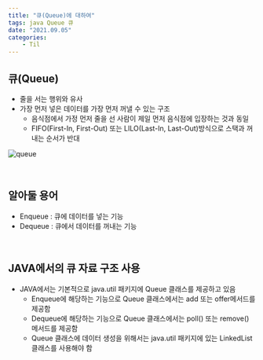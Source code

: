 ```yaml
---
title: "큐(Queue)에 대하여"
tags: java Queue 큐
date: "2021.09.05"
categories: 
    - Til
---
```


## 큐(Queue)
- 줄을 서는 행위와 유사
- 가장 먼저 넣은 데이터를 가장 먼저 꺼낼 수 있는 구조
	- 음식점에서 가정 먼저 줄을 선 사람이 제일 먼저 음식점에 입장하는 것과 동일
	- FIFO(First-In, First-Out) 또는 LILO(Last-In, Last-Out)방식으로 스택과 꺼내는 순서가 반대

![queue](https://www.fun-coding.org/00_Images/queue.png)

<br>

## 알아둘 용어
- Enqueue : 큐에 데이터를 넣는 기능
- Dequeue : 큐에서 데이터를 꺼내는 기능

<br>

## JAVA에서의 큐 자료 구조 사용
- JAVA에서는 기본적으로 java.util 패키지에 Queue 클래스를 제공하고 있음
	- Enqueue에 해당하는 기능으로 Queue 클래스에서는 add 또는 offer메서드를 제공함
	- Dequeue에 해당하는 기능으로 Queue 클래스에서는 poll() 또는 remove() 메서드를 제공함
	- Queue 클래스에 데이터 생성을 위해서는 java.util 패키지에 있는 LinkedList 클래스를 사용해야 함
